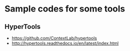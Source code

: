 # Sample codes for some tools

## HyperTools
- https://github.com/ContextLab/hypertools
- http://hypertools.readthedocs.io/en/latest/index.html

